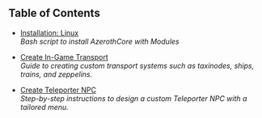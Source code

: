 ## Table of Contents

- [Installation: Linux](_linux_installation/ReadMe.md)  
  *Bash script to install AzerothCore with Modules*

- [Create In-Game Transport](create_transport/ReadMe.md)  
  *Guide to creating custom transport systems such as taxinodes, ships, trains, and zeppelins.*

- [Create Teleporter NPC](create_teleporter_npc/ReadMe.md)  
  *Step-by-step instructions to design a custom Teleporter NPC with a tailored menu.*



